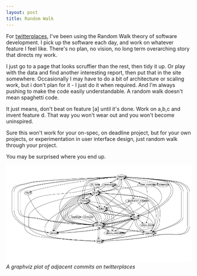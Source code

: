 ```yaml
---
layout: post
title: Random Walk
---
```


For [twitterplaces](http://twitterplaces.com/), I've been using the Random Walk theory of software development. I pick up the software each day, and work on whatever feature I feel like. There's no plan, no vision, no long term overarching story that directs my work.

I just go to a page that looks scruffier than the rest, then tidy it up. Or play with the data and find another interesting report, then put that in the site somewhere. Occasionally I may have to do a bit of architecture or scaling work, but i don't plan for it - I just do it when required. And I'm always pushing to make the code easily understandable. A random walk doesn't mean spaghetti code. 

It just means, don't beat on feature [a] until it's done. Work on a,b,c and invent feature d. That way you won't wear out and you won't become uninspired.

Sure this won't work for your on-spec, on deadline project, but for your own projects, or experimentation in user interface design, just random walk through your project.

You may be surprised where you end up.

<img src="/images/graphviz.png">
<cite>A graphviz plot of adjacent commits on twitterplaces</cite>